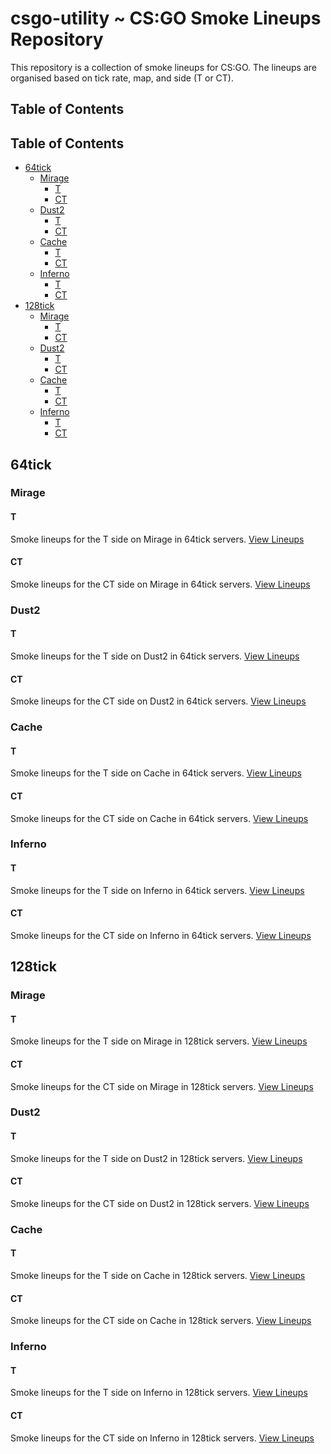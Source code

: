 # csgo-utility ~ CS:GO Smoke Lineups Repository

This repository is a collection of smoke lineups for CS:GO. The lineups are organised based on tick rate, map, and side (T or CT).

## Table of Contents

## Table of Contents

- [64tick](#64tick)
  - [Mirage](#mirage)
    - [T](#t)
    - [CT](#ct)
  - [Dust2](#dust2)
    - [T](#t-1)
    - [CT](#ct-1)
  - [Cache](#cache)
    - [T](#t-2)
    - [CT](#ct-2)
  - [Inferno](#inferno)
    - [T](#t-3)
    - [CT](#ct-3)
- [128tick](#128tick)
  - [Mirage](#mirage-1)
    - [T](#t-4)
    - [CT](#ct-4)
  - [Dust2](#dust2-1)
    - [T](#t-5)
    - [CT](#ct-5)
  - [Cache](#cache-1)
    - [T](#t-6)
    - [CT](#ct-6)
  - [Inferno](#inferno-1)
    - [T](#t-7)
    - [CT](#ct-7)

## 64tick

### Mirage

#### T

Smoke lineups for the T side on Mirage in 64tick servers. [View Lineups](64tick/mirage/t)

#### CT

Smoke lineups for the CT side on Mirage in 64tick servers. [View Lineups](64tick/mirage/ct)

### Dust2

#### T

Smoke lineups for the T side on Dust2 in 64tick servers. [View Lineups](64tick/dust2/t)

#### CT

Smoke lineups for the CT side on Dust2 in 64tick servers. [View Lineups](64tick/dust2/ct)

### Cache

#### T

Smoke lineups for the T side on Cache in 64tick servers. [View Lineups](64tick/cache/t)

#### CT

Smoke lineups for the CT side on Cache in 64tick servers. [View Lineups](64tick/cache/ct)

### Inferno

#### T

Smoke lineups for the T side on Inferno in 64tick servers. [View Lineups](64tick/inferno/t)

#### CT

Smoke lineups for the CT side on Inferno in 64tick servers. [View Lineups](64tick/inferno/ct)

## 128tick

### Mirage

#### T

Smoke lineups for the T side on Mirage in 128tick servers. [View Lineups](128tick/mirage/t)

#### CT

Smoke lineups for the CT side on Mirage in 128tick servers. [View Lineups](128tick/mirage/ct)

### Dust2

#### T

Smoke lineups for the T side on Dust2 in 128tick servers. [View Lineups](https://www.csgonades.com/nades/dust2-smoke-xbox-from-t-spawn)

#### CT

Smoke lineups for the CT side on Dust2 in 128tick servers. [View Lineups](128tick/dust2/ct)

### Cache

#### T

Smoke lineups for the T side on Cache in 128tick servers. [View Lineups](128tick/cache/t)

#### CT

Smoke lineups for the CT side on Cache in 128tick servers. [View Lineups](128tick/cache/ct)

### Inferno

#### T

Smoke lineups for the T side on Inferno in 128tick servers. [View Lineups](128tick/inferno/t)

#### CT

Smoke lineups for the CT side on Inferno in 128tick servers. [View Lineups](128tick/inferno/ct)
